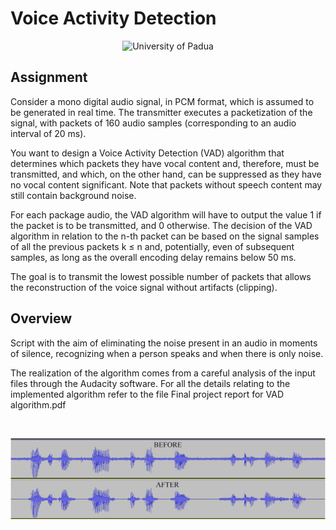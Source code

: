 # Voice Activity Detection

<p align="center">
    <img src="https://www.unidformazione.com/wp-content/uploads/2018/04/unipd-universita-di-padova.png" width="250" alt="University of Padua"/>
</p>

## Assignment

Consider a mono digital audio signal, in PCM format, which is assumed to be generated in real time. The transmitter executes a packetization of the signal, with packets of 160 audio samples (corresponding to an audio interval of 20 ms).

You want to design a Voice Activity Detection (VAD) algorithm that determines which packets they have vocal content and, therefore, must be transmitted, and which, on the other hand, can be suppressed as they have no vocal content significant. Note that packets without speech content may still contain background noise.

For each package audio, the VAD algorithm will have to output the value 1 if the packet is to be transmitted, and 0 otherwise. The decision of the VAD algorithm in relation to the n-th packet can be based on the signal samples of all the previous packets k ≤ n and, potentially, even of subsequent samples, as long as the overall encoding delay remains below 50 ms.

The goal is to transmit the lowest possible number of packets that allows the reconstruction of the voice signal without artifacts (clipping).

## Overview

Script with the aim of eliminating the noise present in an audio in moments of silence, recognizing when a person speaks and when there is only noise.

The realization of the algorithm comes from a careful analysis of the input files through the Audacity software. For all the details relating to the implemented algorithm refer to the file Final project report for VAD algorithm.pdf

 &nbsp;
<p align="center">
 <a href="https://github.com/pietrovalente/Voice-Activity-Detection-multimedia/blob/main/images/Sample.png"><img src="https://github.com/pietrovalente/Voice-Activity-Detection-multimedia/blob/main/images/Sample.png" alt="" width="600px"></a>
</p>
